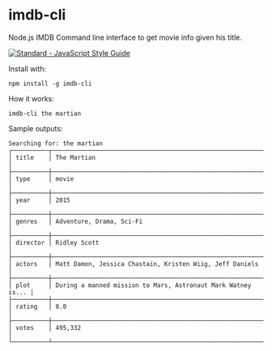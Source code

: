 
# imdb-cli

Node.js IMDB Command line interface to get movie info given his title.

[![Standard - JavaScript Style Guide](https://cdn.rawgit.com/feross/standard/master/badge.svg)](https://github.com/feross/standard)

Install with:

    npm install -g imdb-cli


How it works:

    imdb-cli the martian

Sample outputs:

```
Searching for: the martian
┌──────────┬──────────────────────────────────────────────────────────────┐
│ title    │ The Martian                                                  │
├──────────┼──────────────────────────────────────────────────────────────┤
│ type     │ movie                                                        │
├──────────┼──────────────────────────────────────────────────────────────┤
│ year     │ 2015                                                         │
├──────────┼──────────────────────────────────────────────────────────────┤
│ genres   │ Adventure, Drama, Sci-Fi                                     │
├──────────┼──────────────────────────────────────────────────────────────┤
│ director │ Ridley Scott                                                 │
├──────────┼──────────────────────────────────────────────────────────────┤
│ actors   │ Matt Damon, Jessica Chastain, Kristen Wiig, Jeff Daniels     │
├──────────┼──────────────────────────────────────────────────────────────┤
│ plot     │ During a manned mission to Mars, Astronaut Mark Watney is... │
├──────────┼──────────────────────────────────────────────────────────────┤
│ rating   │ 8.0                                                          │
├──────────┼──────────────────────────────────────────────────────────────┤
│ votes    │ 495,332                                                      │
└──────────┴──────────────────────────────────────────────────────────────┘
```
